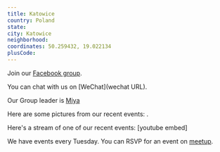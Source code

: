 ```yaml
---
title: Katowice
country: Poland
state: 
city: Katowice
neighborhood: 
coordinates: 50.259432, 19.022134
plusCode:
---
```

Join our [Facebook group](https://www.facebook.com/groups/free.code.camp.the.katowice).

You can chat with us on [WeChat](wechat URL).

Our Group leader is [Miya](freecodecamp.org/miya)

Here are some pictures from our recent events:
![]().

Here's a stream of one of our recent events:
[youtube embed]

We have events every Tuesday. You can RSVP for an event on [meetup](meetupurl).
